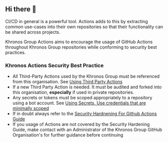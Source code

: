 ## Hi there 👋

CI/CD in general is a powerful tool. Actions adds to this by extracting common use-cases into their own repositories so that their functionality can be shared across projects.

Khronos Group Actions aims to encourage the usage of GitHub Actions throughout Khronos Group repositories while conforming to security best practices.

### Khronos Actions Security Best Practice

- All Third-Party Actions used by the Khronos Group must be referenced from this organisation. See [Using Third Party Actions](https://docs.github.com/en/actions/security-guides/security-hardening-for-github-actions#using-third-party-actions)
- If a new Third Party Action is needed. It must be audited and forked into this organisation, **especially** if used in private repositories.
- Any secrets or tokens must be scoped appropriately to a repository using a bot account. See [Using Secrets, Use credentials that are minimally scoped](https://docs.github.com/en/actions/security-guides/security-hardening-for-github-actions#using-secrets)
- If in doubt always refer to the [Security Hardnening For Github Actions Guide](https://docs.github.com/en/actions/security-guides/security-hardening-for-github-actions)
- If you usage of Actions are not covered by the Security Hardening Guide, make contact with an Administrator of the Khronos Group GitHub Organisation's for further guidance before continuing
